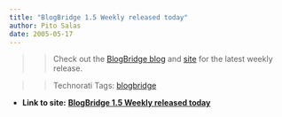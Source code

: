 ```yaml
---
title: "BlogBridge 1.5 Weekly released today"
author: Pito Salas
date: 2005-05-17
---
```



>>

>> Check out the [BlogBridge
blog](<http://www.blogbridge.com/weblog/archives/000671.html>) and
[site](<http://www.blogbridge.com/index.html>) for the latest weekly release.

>>

>> Technorati Tags: [blogbridge](<http://technorati.com/tag/blogbridge>)


* **Link to site:** **[BlogBridge 1.5 Weekly released today](None)**
